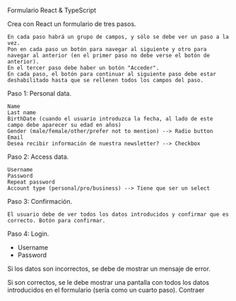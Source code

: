 Formulario React & TypeScript

Crea con React un formulario de tres pasos.

    En cada paso habrá un grupo de campos, y sólo se debe ver un paso a la vez.
    Pon en cada paso un botón para navegar al siguiente y otro para navegar al anterior (en el primer paso no debe verse el botón de anterior).
    En el tercer paso debe haber un botón "Acceder".
    En cada paso, el botón para continuar al siguiente paso debe estar deshabilitado hasta que se rellenen todos los campos del paso.

Paso 1: Personal data.

    Name
    Last name
    BirthDate (cuando el usuario introduzca la fecha, al lado de este campo debe aparecer su edad en años)
    Gender (male/female/other/prefer not to mention) --> Radio button
    Email
    Desea recibir información de nuestra newsletter? --> Checkbox

Paso 2: Access data.

    Username
    Password
    Repeat password
    Account type (personal/pro/business) --> Tiene que ser un select

Paso 3: Confirmación.

    El usuario debe de ver todos los datos introducidos y confirmar que es correcto. Botón para confirmar.

Paso 4: Login.

-   Username
-   Password

Si los datos son incorrectos, se debe de mostrar un mensaje de error.

Si son correctos, se le debe mostrar una pantalla con todos los datos introducidos en el formulario (sería como un cuarto paso). Contraer
